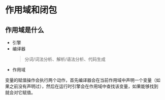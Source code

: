 # 作用域和闭包

## 作用域是什么

- 引擎
- 编译器
  > 分词/词法分析、解析/语法分析、代码生成
- 作用域

变量的赋值操作会执行两个动作，首先编译器会在当前作用域中声明一个变量（如果之前没有声明过），然后在运行时引擎会在作用域中查找该变量，如果能够找到就会对它赋值。